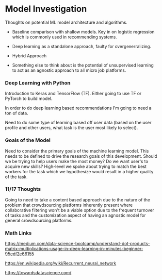 # Model Investigation
Thoughts on potential ML model architecture and algorithms.

- Baseline comparison with shallow models. Key in on logistic regression which is commonly used in recommending systems.

- Deep learning as a standalone approach, faulty for overgenerralizing.

- Hybrid Approach

- Something else to think about is the potential of unsupervised learning to act as an agnostic approach to all micro job platforms.

### Deep Learning with Python
Introduction to Keras and TensorFlow (TF). Either going to use TF or PyTorch to build model.

In order to do deep learning based recommendations I'm going to need a ton of data.

Need to do some type of learning based off user data (based on the user profile and other users, what task is the user most likely to select).

### Goals of the Model
Need to consider the primary goals of the machine learning model. This needs to be defined to drive the research goals of this development. Should we be trying to help users make the most money? Do we want user's to acquire new skills? High-level we spoke about trying to match the best workers for the task which we hypothesize would result in a higher quality of the task.

### 11/17 Thoughts
Going to need to take a content based approach due to the nature of the problem that crowdsourcing platforms inherently present where collaborative filtering won't be a viable option due to the frequent turnover of tasks and the customization aspect of having an agnostic model for general crowdsourcing platforms.

### Math Links
https://medium.com/data-science-bootcamp/understand-dot-products-matrix-multiplications-usage-in-deep-learning-in-minutes-beginner-95edf2e66155

https://en.wikipedia.org/wiki/Recurrent_neural_network

https://towardsdatascience.com/
